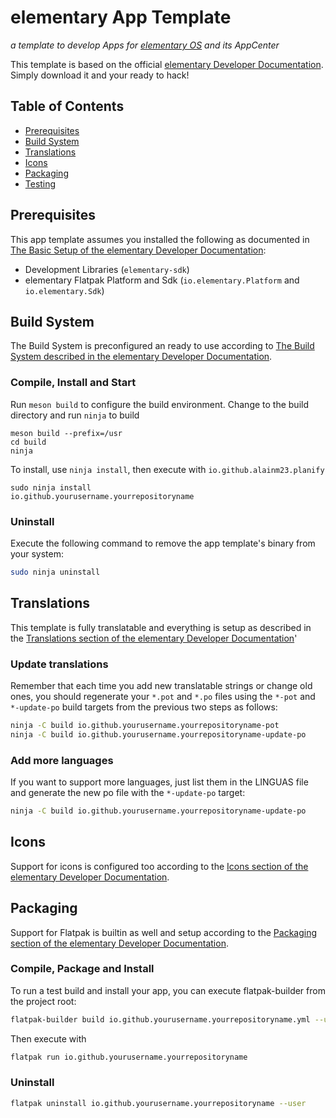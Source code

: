 # elementary App Template

_a template to develop Apps for [elementary OS](https://elementary.io/) and its AppCenter_

This template is based on the official [elementary Developer Documentation](https://docs.elementary.io/develop/). Simply download it and your ready to hack!

## Table of Contents

- [Prerequisites](#prerequisites)
- [Build System](#build-system)
- [Translations](#translations)
- [Icons](#icons)
- [Packaging](#packaging)
- [Testing](#testing)

## Prerequisites

This app template assumes you installed the following as documented in [The Basic Setup of the elementary Developer Documentation](https://docs.elementary.io/develop/writing-apps/the-basic-setup):

- Development Libraries (`elementary-sdk`)
- elementary Flatpak Platform and Sdk (`io.elementary.Platform` and `io.elementary.Sdk`)

## Build System

The Build System is preconfigured an ready to use according to [The Build System described in the elementary Developer Documentation](https://docs.elementary.io/develop/writing-apps/our-first-app/the-build-system).

### Compile, Install and Start

Run `meson build` to configure the build environment. Change to the build directory and run `ninja` to build

    meson build --prefix=/usr
    cd build
    ninja

To install, use `ninja install`, then execute with `io.github.alainm23.planify`

    sudo ninja install
    io.github.yourusername.yourrepositoryname

### Uninstall

Execute the following command to remove the app template's binary from your system:

```bash
sudo ninja uninstall
```

## Translations

This template is fully translatable and everything is setup as described in the [Translations section of the elementary Developer Documentation](https://docs.elementary.io/develop/writing-apps/our-first-app/translations)'

### Update translations

Remember that each time you add new translatable strings or change old ones, you should regenerate your `*.pot` and `*.po` files using the `*-pot` and `*-update-po` build targets from the previous two steps as follows:

```bash
ninja -C build io.github.yourusername.yourrepositoryname-pot
ninja -C build io.github.yourusername.yourrepositoryname-update-po
```

### Add more languages

If you want to support more languages, just list them in the LINGUAS file and generate the new po file with the `*-update-po` target:

```bash
ninja -C build io.github.yourusername.yourrepositoryname-update-po
```

## Icons

Support for icons is configured too according to the [Icons section of the elementary Developer Documentation](https://docs.elementary.io/develop/writing-apps/our-first-app/icons).

## Packaging

Support for Flatpak is builtin as well and setup according to the [Packaging section of the elementary Developer Documentation](https://docs.elementary.io/develop/writing-apps/our-first-app/packaging).

### Compile, Package and Install

To run a test build and install your app, you can execute flatpak-builder from the project root:

```bash
flatpak-builder build io.github.yourusername.yourrepositoryname.yml --user --install --force-clean --install-deps-from=appcenter
```

Then execute with

```bash
flatpak run io.github.yourusername.yourrepositoryname
```

### Uninstall

```bash
flatpak uninstall io.github.yourusername.yourrepositoryname --user
```